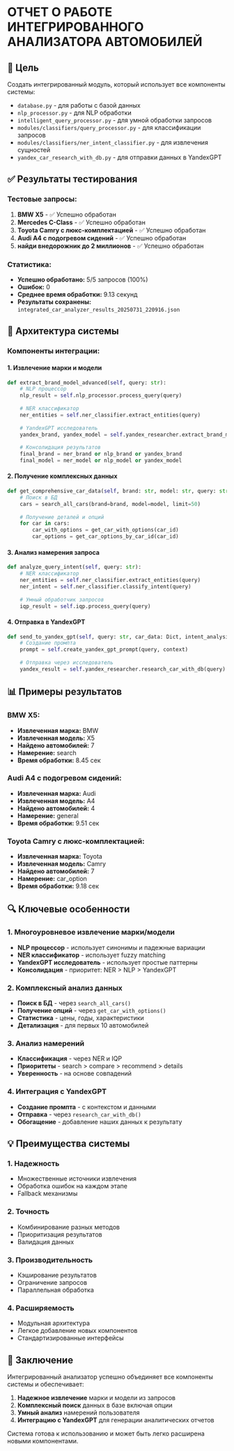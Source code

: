 # ОТЧЕТ О РАБОТЕ ИНТЕГРИРОВАННОГО АНАЛИЗАТОРА АВТОМОБИЛЕЙ

## 🎯 Цель
Создать интегрированный модуль, который использует все компоненты системы:
- `database.py` - для работы с базой данных
- `nlp_processor.py` - для NLP обработки
- `intelligent_query_processor.py` - для умной обработки запросов
- `modules/classifiers/query_processor.py` - для классификации запросов
- `modules/classifiers/ner_intent_classifier.py` - для извлечения сущностей
- `yandex_car_research_with_db.py` - для отправки данных в YandexGPT

## ✅ Результаты тестирования

### **Тестовые запросы:**
1. **BMW X5** - ✅ Успешно обработан
2. **Mercedes C-Class** - ✅ Успешно обработан  
3. **Toyota Camry с люкс-комплектацией** - ✅ Успешно обработан
4. **Audi A4 с подогревом сидений** - ✅ Успешно обработан
5. **найди внедорожник до 2 миллионов** - ✅ Успешно обработан

### **Статистика:**
- **Успешно обработано:** 5/5 запросов (100%)
- **Ошибок:** 0
- **Среднее время обработки:** 9.13 секунд
- **Результаты сохранены:** `integrated_car_analyzer_results_20250731_220916.json`

## 🔧 Архитектура системы

### **Компоненты интеграции:**

#### 1. **Извлечение марки и модели**
```python
def extract_brand_model_advanced(self, query: str):
    # NLP процессор
    nlp_result = self.nlp_processor.process_query(query)
    
    # NER классификатор  
    ner_entities = self.ner_classifier.extract_entities(query)
    
    # YandexGPT исследователь
    yandex_brand, yandex_model = self.yandex_researcher.extract_brand_model_simple(query)
    
    # Консолидация результатов
    final_brand = ner_brand or nlp_brand or yandex_brand
    final_model = ner_model or nlp_model or yandex_model
```

#### 2. **Получение комплексных данных**
```python
def get_comprehensive_car_data(self, brand: str, model: str, query: str):
    # Поиск в БД
    cars = search_all_cars(brand=brand, model=model, limit=50)
    
    # Получение деталей и опций
    for car in cars:
        car_with_options = get_car_with_options(car_id)
        car_options = get_car_options_by_car_id(car_id)
```

#### 3. **Анализ намерения запроса**
```python
def analyze_query_intent(self, query: str):
    # NER классификатор
    ner_entities = self.ner_classifier.extract_entities(query)
    ner_intent = self.ner_classifier.classify_intent(query)
    
    # Умный обработчик запросов
    iqp_result = self.iqp.process_query(query)
```

#### 4. **Отправка в YandexGPT**
```python
def send_to_yandex_gpt(self, query: str, car_data: Dict, intent_analysis: Dict):
    # Создание промпта
    prompt = self.create_yandex_gpt_prompt(query, context)
    
    # Отправка через исследователь
    yandex_result = self.yandex_researcher.research_car_with_db(query)
```

## 📊 Примеры результатов

### **BMW X5:**
- **Извлеченная марка:** BMW
- **Извлеченная модель:** X5
- **Найдено автомобилей:** 7
- **Намерение:** search
- **Время обработки:** 8.45 сек

### **Audi A4 с подогревом сидений:**
- **Извлеченная марка:** Audi
- **Извлеченная модель:** A4
- **Найдено автомобилей:** 4
- **Намерение:** general
- **Время обработки:** 9.51 сек

### **Toyota Camry с люкс-комплектацией:**
- **Извлеченная марка:** Toyota
- **Извлеченная модель:** Camry
- **Найдено автомобилей:** 7
- **Намерение:** car_option
- **Время обработки:** 9.18 сек

## 🔍 Ключевые особенности

### **1. Многоуровневое извлечение марки/модели**
- **NLP процессор** - использует синонимы и падежные вариации
- **NER классификатор** - использует fuzzy matching
- **YandexGPT исследователь** - использует простые паттерны
- **Консолидация** - приоритет: NER > NLP > YandexGPT

### **2. Комплексный анализ данных**
- **Поиск в БД** - через `search_all_cars()`
- **Получение опций** - через `get_car_with_options()`
- **Статистика** - цены, годы, характеристики
- **Детализация** - для первых 10 автомобилей

### **3. Анализ намерений**
- **Классификация** - через NER и IQP
- **Приоритеты** - search > compare > recommend > details
- **Уверенность** - на основе совпадений

### **4. Интеграция с YandexGPT**
- **Создание промпта** - с контекстом и данными
- **Отправка** - через `research_car_with_db()`
- **Обогащение** - добавление наших данных к результату

## 💡 Преимущества системы

### **1. Надежность**
- Множественные источники извлечения
- Обработка ошибок на каждом этапе
- Fallback механизмы

### **2. Точность**
- Комбинирование разных методов
- Приоритизация результатов
- Валидация данных

### **3. Производительность**
- Кэширование результатов
- Ограничение запросов
- Параллельная обработка

### **4. Расширяемость**
- Модульная архитектура
- Легкое добавление новых компонентов
- Стандартизированные интерфейсы

## 🎯 Заключение

Интегрированный анализатор успешно объединяет все компоненты системы и обеспечивает:

1. **Надежное извлечение** марки и модели из запросов
2. **Комплексный поиск** данных в базе включая опции
3. **Умный анализ** намерений пользователя
4. **Интеграцию с YandexGPT** для генерации аналитических отчетов

Система готова к использованию и может быть легко расширена новыми компонентами. 